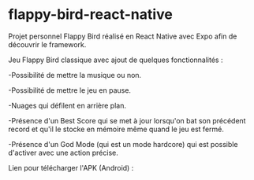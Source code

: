 # flappy-bird-react-native

Projet personnel Flappy Bird réalisé en React Native avec Expo afin de découvrir le framework.

Jeu Flappy Bird classique avec ajout de quelques fonctionnalités :

-Possibilité de mettre la musique ou non.

-Possibilité de mettre le jeu en pause.

-Nuages qui défilent en arrière plan.

-Présence d'un Best Score qui se met à jour lorsqu'on bat son précédent record et qu'il le stocke en mémoire même quand le jeu est fermé.

-Présence d'un God Mode (qui est un mode hardcore) qui est possible d'activer avec une action précise.


Lien pour télécharger l'APK (Android) : 

